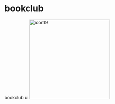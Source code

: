 # bookclub
bookclub ui
<img width="261" alt="icon19" src="https://github.com/TiannaLopes/bookclub/assets/63357829/adff01f5-9e17-4b21-9322-1be60113c4d7">
